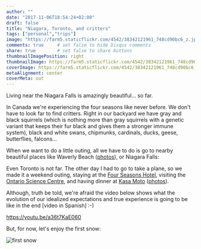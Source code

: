 ```yaml
---
author: ""
date: "2017-11-06T18:54:24+02:00"
draft: false
title: "Niagara, Toronto, and critters"
tags: ["personal","trips"]
image: "https://farm5.staticflickr.com/4542/38342121961_748cd90bc6_z.jpg"
comments: true     # set false to hide Disqus comments
share: true        # set false to share buttons
thumbnailImagePosition: right
thumbnailImage: https://farm5.staticflickr.com/4542/38342121961_748cd90bc6_z.jpg
coverImage: https://farm5.staticflickr.com/4542/38342121961_748cd90bc6_z.jpg
metaAlignment: center
coverMeta: out
---
```


Living near the Niagara Falls is amazingly beautiful... so far.

<!--more-->

In Canada we're experiencing the four seasons like never before. We don't have to look far to find critters. Right in our backyard we have gray and black squirrels (which is nothing more than gray squirrels with a genetic variant that keeps their fur black and gives them a stronger immune system), black and white swans, chipmunks, cardinals, ducks, geese, butterflies, falcons...

When we want to do a little outing, all we have to do is go to nearby beautiful places like Waverly Beach ([photos](https://www.flickr.com/photos/jcortell/sets/72157686349767992)), or Niagara Falls:

<div id="flickrembed"></div><div style="position:absolute; top:-70px; display:block; text-align:center; z-index:-1;"></div><script src='https://flickrembed.com/embed_v2.js.php?source=flickr&layout=responsive&input=www.flickr.com/photos/jcortell/albums/72157689797923586&sort=5&by=album&theme=default&scale=fill&limit=100&skin=default&autoplay=true'></script>

Even Toronto is not far. The other day I had to go to take a plane, so we made it a weekend outing, staying at the [Four Seasons Hotel](https://www.fourseasons.com/toronto/), visiting the [Ontario Science Centre](https://www.ontariosciencecentre.ca/), and having dinner at [Kasa Moto](https://www.kasamoto.ca/)  ([photos](https://www.flickr.com/photos/jcortell/sets/72157687293746922)).

Although, truth be told, we're afraid the video below shows what the evolution of our idealized expectations and true experience is going to be like in the end [video in Spanish] :-)

https://youtu.be/a36t7KaE060

But, for now, let's enjoy the first snow:

![first snow](https://farm5.staticflickr.com/4553/38309635761_59422f98a4_z.jpg) 
